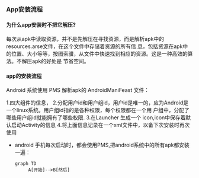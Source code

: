 ### App安装流程

#### 为什么app安装时不把它解压?
 每次从apk中读取资源，并不是先解压在寻找资源，而是解析apk中的resources.arse文件，在这个文件中存储着资源的所有信
 息，包括资源在apk中的位置、大小等等，按图索骥，从文件中快速找到相应的资源。这是一种高效的算法。不解压apk的好处是
 节省空间。
 
#### app的安装流程
 Android 系统使用 PMS 解析apk的 AndroidManiFeast 文件：
 
 1.四大组件的信息，
 2.分配用户id和用户组id，用户id是唯一的，应为Android是一个linux系统。用户组id指的是各种权限，每个权限都在一个用
 户组中，分配了哪些用户组id就能拥有了哪些权限.
 3.在Launcher 生成一个 icon,icon中保存着默认启动Activity的信息
 4.将上面信息记录在一个xml文件中，以备下次安装时再次使用
 - android 手机每次启动时，都会使用PMS,把android系统中的所有apk都安装一遍：
 
   ```
   graph TD
        A[开始]-->B[然后]
  
   ```
  